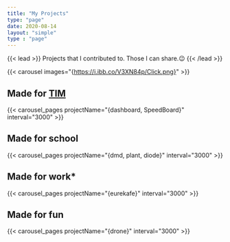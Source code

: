 ```yaml
---
title: "My Projects"
type: "page"
date: 2020-08-14
layout: "simple"
type : "page"
---
```


{{< lead >}}
Projects that I contributed to.
Those I can share.😉
{{< /lead >}}

<!-- {{< carousel images="{https://i.ibb.co/twRyF6S/Add-a-heading.png}"  >}}   -->
{{< carousel images="{https://i.ibb.co/V3XN84p/Click.png}"  >}}  
<!-- FOR SOME REASON IF I DO NOT USE CAROUSEL IMAGE BEFORE CAROUSEL PAGES THE LOGIC (THE BUTTONS AND THE TIME BASED CYCLE ) DO NOT WORK -->
## Made for [TIM](https://www.timupsinsa.com/)  

{{< carousel_pages projectName="{dashboard, SpeedBoard}"  interval="3000" >}}

## Made for school

{{< carousel_pages projectName="{dmd, plant, diode}"  interval="3000" >}}

## Made for **work***

{{< carousel_pages projectName="{eurekafe}"  interval="3000" >}}

## Made for fun
{{< carousel_pages projectName="{drone}"  interval="3000" >}}
